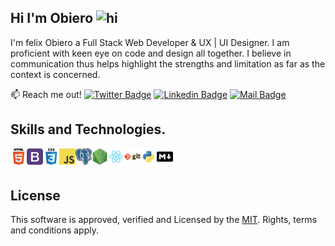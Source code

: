 ## Hi I'm Obiero <img src="https://user-images.githubusercontent.com/1303154/88677602-1635ba80-d120-11ea-84d8-d263ba5fc3c0.gif" width="28px" alt="hi">

I'm felix Obiero a Full Stack Web Developer & UX | UI Designer. I am proficient with keen eye on code and design all together. I believe in communication thus helps highlight the strengths and limitation as far as the context is concerned. 

:mailbox: Reach me out!
[![Twitter Badge](https://img.shields.io/badge/-@aghuba-1ca0f1?style=flat&labelColor=1ca0f1&logo=twitter&logoColor=white&link=https://twitter.com/@aghuba)](https://twitter.com/@aghuba) [![Linkedin Badge](https://img.shields.io/badge/-felixObiero-0e76a8?style=flat&labelColor=0e76a8&logo=linkedin&logoColor=white)](https://linkedin.com/in/obiero138228117) [![Mail Badge](https://img.shields.io/badge/-felixObiero-c0392b?style=flat&labelColor=c0392b&logo=gmail&logoColor=white)](mailto:felbiero@gmail.com)


## Skills and Technologies.


<img align="left" alt="HTML5" width="26px" src="https://raw.githubusercontent.com/github/explore/80688e429a7d4ef2fca1e82350fe8e3517d3494d/topics/html/html.png" />

<img align="left" alt="Bootsrap" width="26px" src="https://raw.githubusercontent.com/github/explore/80688e429a7d4ef2fca1e82350fe8e3517d3494d/topics/bootstrap/bootstrap.png" />

<img align="left" alt="CSS3" width="26px" src="https://raw.githubusercontent.com/github/explore/80688e429a7d4ef2fca1e82350fe8e3517d3494d/topics/css/css.png" />

<img align="left" alt="Javascript" width="26px" src="https://raw.githubusercontent.com/github/explore/80688e429a7d4ef2fca1e82350fe8e3517d3494d/topics/javascript/javascript.png" />


<img align="left" alt="Postgresql" width="26px" src="https://raw.githubusercontent.com/github/explore/80688e429a7d4ef2fca1e82350fe8e3517d3494d/topics/postgresql/postgresql.png" />


<img align="left" alt="nodejs" width="26px" src="https://raw.githubusercontent.com/github/explore/80688e429a7d4ef2fca1e82350fe8e3517d3494d/topics/nodejs/nodejs.png"/>

<img align="left" alt="react" width="26px" src="https://raw.githubusercontent.com/github/explore/80688e429a7d4ef2fca1e82350fe8e3517d3494d/topics/react/react.png"/>

<img align="left" alt="react" width="26px" src="https://raw.githubusercontent.com/github/explore/80688e429a7d4ef2fca1e82350fe8e3517d3494d/topics/git/git.png"/>

<img align="left" alt="python" width="26px" src="https://raw.githubusercontent.com/github/explore/80688e429a7d4ef2fca1e82350fe8e3517d3494d/topics/python/python.png"/>

<img align="left" alt="markdown" width="26px" src="https://raw.githubusercontent.com/github/explore/80688e429a7d4ef2fca1e82350fe8e3517d3494d/topics/markdown/markdown.png"/>

<br/>
<br/>

## License

This software is approved, verified and Licensed by the [MIT](LICENSE). Rights, terms and conditions apply.